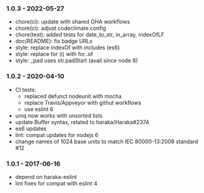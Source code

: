

### 1.0.3 - 2022-05-27

- chore(ci): update with shared GHA workflows
- chore(ci): adjust codeclimate config
- chore(test): added tests for date_to_str, in_array, indexOfLF
- doc(README): fix badge URLs
- style: replace indexOf with includes (es6)
- style: replace for (i) with for..of
- style: \_pad uses str.padStart (avail since node 8)


### 1.0.2 - 2020-04-10

- CI tests:
    - replaced defunct nodeunit with mocha
    - replace Travis/Appveyor with githut workflows
    - use eslint 6
- uniq now works with unsorted lists
- update Buffer syntax, related to haraka/Haraka#2374
- es6 updates
- lint: compat updates for nodejs 6
- change names of 1024 base units to match IEC 80000-13:2008 standard #12


### 1.0.1 - 2017-06-16

- depend on haraka-eslint
- lint fixes for compat with eslint 4
